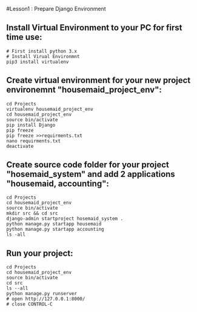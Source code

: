 #Lesson1 : Prepare Django Environment


## Install Virtual Environment to your PC for first time use:

```
# First install python 3.x
# Install Virual Environmnt
pip3 install virtualenv

```


## Create virtual environment for your new project environemnt "housemaid_project_env":

```
cd Projects
virtualenv housemaid_project_env
cd housemaid_project_env
source bin/activate
pip install Django
pip freeze
pip freeze >>requirments.txt
nano requirments.txt
deactivate
```


## Create source code folder for your project "hosemaid_system" and add 2 applications "housemaid, accounting":

```
cd Projects
cd housemaid_project_env
source bin/activate
mkdir src && cd src 
django-admin startproject hosemaid_system .
python manage.py startapp housemaid
python manage.py startapp accounting
ls -all
```


## Run your project:

```
cd Projects
cd housemaid_project_env
source bin/activate
cd src 
ls --all
python manage.py runserver
# open http://127.0.0.1:8000/
# close CONTROL-C

```




